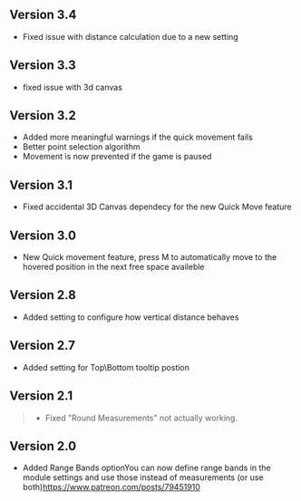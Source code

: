 ## Version 3.4
- Fixed issue with distance calculation due to a new setting

## Version 3.3
- fixed issue with 3d canvas

## Version 3.2
- Added more meaningful warnings if the quick movement fails
- Better point selection algorithm
- Movement is now prevented if the game is paused

## Version 3.1
- Fixed accidental 3D Canvas dependecy for the new Quick Move feature

## Version 3.0
- New Quick movement feature, press M to automatically move to the hovered position in the next free space availeble

## Version 2.8
- Added setting to configure how vertical distance behaves

## Version 2.7
- Added setting for Top\Bottom tooltip postion

## Version 2.1
> - Fixed "Round Measurements" not actually working.

## Version 2.0
- Added Range Bands optionYou can now define range bands in the module settings and use those instead of measurements (or use both)https://www.patreon.com/posts/79451910

